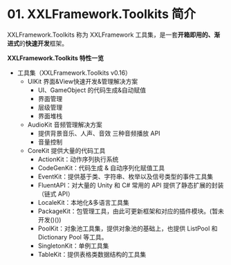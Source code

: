﻿# 01. XXLFramework.Toolkits 简介

XXLFramework.Toolkits 称为 XXLFramework 工具集，是一套**开箱即用的、渐进式**的**快速开发**框架。

**XXLFramework.Toolkits 特性一览**

* 工具集（XXLFramework.Toolkits v0.16）
    * UIKit 界面&View快速开发&管理解决方案
        * UI、GameObject 的代码生成&自动赋值
        * 界面管理
        * 层级管理
        * 界面堆栈
    * AudioKit 音频管理解决方案
        * 提供背景音乐、人声、音效 三种音频播放 API
        * 音量控制
    * CoreKit 提供大量的代码工具
        * ActionKit：动作序列执行系统
        * CodeGenKit：代码生成 & 自动序列化赋值工具
        * EventKit：提供基于类、字符串、枚举以及信号类型的事件工具集
        * FluentAPI：对大量的 Unity 和 C# 常用的 API 提供了静态扩展的封装（链式 API）
        * LocaleKit：本地化&多语言工具集
        * PackageKit：包管理工具，由此可更新框架和对应的插件模块。(暂未开发()())
        * PoolKit：对象池工具集，提供对象池的基础上，也提供 ListPool 和 Dictionary Pool 等工具。
        * SingletonKit：单例工具集
        * TableKit：提供表格类数据结构的工具集
    